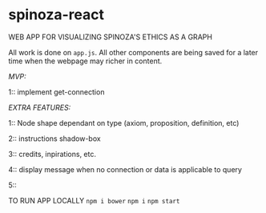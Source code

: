 # spinoza-react
WEB APP FOR VISUALIZING SPINOZA'S ETHICS AS A GRAPH 

All work is done on `app.js`.
All other components are being saved for a later time when the webpage may richer in content.

*MVP:*

1:: implement get-connection

*EXTRA FEATURES:*

1:: Node shape dependant on type (axiom, proposition, definition, etc)

2:: instructions shadow-box

3:: credits, inpirations, etc.

4:: display message when no connection or data is applicable to query

5:: 

TO RUN APP LOCALLY
`npm i bower`
`npm i`
`npm start`